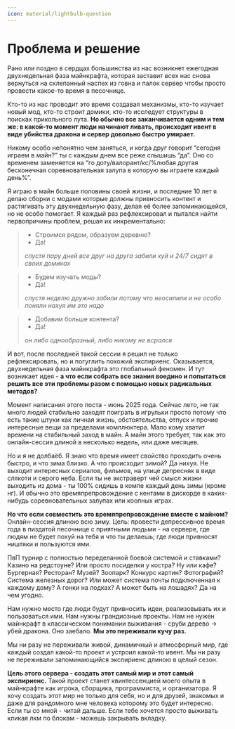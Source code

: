 ```yaml
---
icon: material/lightbulb-question
---
```


# Проблема и решение
Рано или поздно в сердцах большинства из нас возникнет ежегодная двухнедельная фаза майнкрафта, которая заставит всех нас снова вернуться на склепанный наспех из говна и палок сервер чтобы просто провести какое-то время в песочнице.

Кто-то из нас проводит это время создавая механизмы, кто-то изучает новый мод, кто-то строит домики, кто-то исследует структуры в поисках прикольного лута. 
**Но обычно все заканчивается одним и тем же: в какой-то момент люди начинают ливать, происходит ивент в виде убийства дракона и сервер довольно быстро умирает.** 

Никому особо непонятно чем заняться, и когда друг говорит “сегодня играем в майн?” ты с каждым днем все реже слышишь “да”. Оно со временем заменяется на “го доту/валорант/кс/%любая другая бесконечная соревновательная залупа в которую вы играете каждый день%”.

Я играю в майн больше половины своей жизни, и последние 10 лет я делаю сборки с модами которые должны привносить контент и растягивать эту двухнедельную фазу, делая её более запоминающейся, но не особо помогает. Я каждый раз рефлексировал и пытался найти первопричины проблем, решая их инкрементально:

>- Строимся рядом, образуем деревню? 
>- Да!
>
>*спустя пару дней все друг на друга забили хуй и 24/7 сидят в своих домиках*


>- Будем изучать моды? 
>- Да!
>
>*спустя неделю дружно забили потому что неосилили и не особо поняли нахуя им это надо*

>- Добавим больше контента? 
>- Да!
>
>*он либо однообразный, либо никому не всрался*

И вот, после последней такой сессии я решил не только рефлексировать, но и погуглить похожий экспириенс. Оказывается, двухнедельная фаза майнкрафта это глобальный феномен. 
И тут возникает идея - **а что если собрать все знания воедино и попытаться решить все эти проблемы разом с помощью новых радикальных методов?**

Момент написания этого поста - июнь 2025 года. Сейчас лето, не так много людей стабильно заходят поиграть в игрульки просто потому что есть такие штуки как личная жизнь, обстоятельства, отпуск и прочие интересные вещи за пределами комплюктера. Мало кому хватит времени на стабильный заход в майн. А майн этого требует, так как это онлайн-сессия длиной в несколько недель, или даже месяцев.

Но и я не долбаёб. Я знаю что время имеет свойство проходить очень быстро, и что зима близко. А что происходит зимой? Да нихуя. Не выходит интересных сериалов, фильмов, на улице депресняк в виде слякоти и серого неба. Если ты не экстраверт чей смысл жизни выходить из дома - ты 100% сидишь в компе каждый день зимы (кроме нг). И обычно это времяпрепровождение с кентами в дискорде в каких-нибудь соревновательных залупах или коопных играх.

**Но что если совместить это времяпрепровождение вместе с майном?** Онлайн-сессия длиною всю зиму. Цель: провести депрессивное время года в пиздатой песочнице с приятными людьми - на сервере, где людям не будет похуй на тебя и что ты делаешь; где люди привносят ништяки и пользуются ими.

ПвП турнир с полностью переделанной боевой системой и ставками? Казино на редстоуне? Или просто посиделки у костра? Ну или кафе? Бургерная? Ресторан? Музей? Зоопарк? Конкурс картин? Фотографий? Система железных дорог? Или может система почты подключенная к каждому дому? А гонки на лодках? А может быть на лошадях? Да на чем угодно.

Нам нужно место где люди будут привносить идеи, реализовывать их и пользоваться ими. Нам нужны грандиозные проекты. Нам не нужен майнкрафт в классическом понимании выживания - сруби дерево → убей дракона. Оно заебало. **Мы это переживали кучу раз.**

Мы ни разу не переживали живой, динамичный и атмосферный мир, где каждый создал какой-то проект и устроил какой-то ивент. Мы ни разу не переживали запоминающийся экспириенс длиною в целый сезон.

**Цель этого сервера - создать этот самый мир и этот самый экспириенс.** Такой проект станет квинтессенцией моего опыта в майнкрафте как игрока, сборщика, программиста, и организатора. Я хочу создать этот мир не только для себя, но и для друзей, знакомых и даже для рандомного мне человека которому это будет интересно. Если ты со мной - читай дальше. Если тебе хочется просто выживать кликая лкм по блокам - можешь закрывать вкладку.